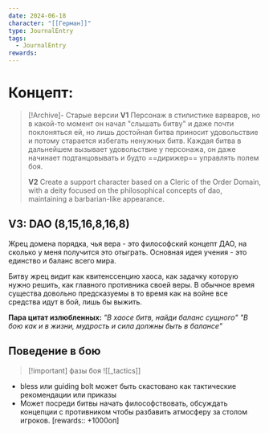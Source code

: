 ```yaml
---
date: 2024-06-18
character: "[[Герман]]"
type: JournalEntry
tags:
  - JournalEntry
rewards:
---
```

# Концепт:
>[!Archive]- Старые версии
> **V1**
> Персонаж в стилистике варваров, но в какой-то момент он начал "слышать битву" и даже почти поклоняться ей, но лишь достойная битва приносит удовольствие и потому старается избегать ненужных битв. Каждая битва в дальнейшем вызывает удовольствие у персонажа, он даже начинает подтанцовывать и будто ==дирижер== управлять полем боя.
>
> **V2**
> Create a support character based on a Cleric of the Order Domain, with a deity focused on the philosophical concepts of dao, maintaining a barbarian-like appearance.

## V3: DAO (8,15,16,8,16,8)
Жрец домена порядка, чья вера - это философский концепт ДАО, на сколько у меня получится это отыграть. Основная идея учения - это единство и баланс всего мира.

Битву жрец видит как квитенссенцию хаоса, как задачку которую нужно решить, как главного противника своей веры. В обычное время существа довольно предсказуемы в то время как на войне все средства идут в бой, лишь бы выжить.

**Пара цитат излюбленных:**
_"В хаосе битв, найди баланс сущного"_
_"В бою как и в жизни, мудрость и сила должны быть в балансе"_
## Поведение в бою
>[!important] фазы боя
> ![[_tactics]]

- bless или guiding bolt может быть скастовано как тактические рекомендации или приказы
- Может посреди битвы начать философствовать, обсуждать концепции с противником чтобы разбавить атмосферу за столом игроков.
[rewards:: +1000оп]
